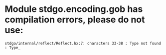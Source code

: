 # Module stdgo.encoding.gob has compilation errors, please do not use:
```
stdgo/internal/reflect/Reflect.hx:7: characters 33-38 : Type not found : Type_

```

